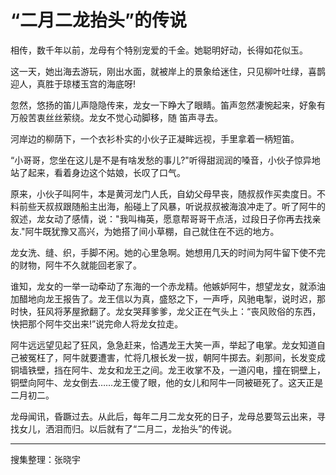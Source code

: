 # “二月二龙抬头”的传说

相传，数千年以前，龙母有个特别宠爱的千金。她聪明好动，长得如花似玉。

这一天，她出海去游玩，刚出水面，就被岸上的景象给迷住，只见柳叶吐绿，喜鹊迎人，真胜于琼楼玉宫的海底呀!

忽然，悠扬的笛儿声隐隐传来，龙女一下睁大了眼睛。笛声忽然凄惋起来，好象有万般苦衷丝丝萦绕。龙女不觉心动脚移，随
笛声寻去。

河岸边的柳荫下，一个衣衫朴实的小伙子正凝眸远视，手里拿着一柄短笛。

“小哥哥，您坐在这儿是不是有啥发愁的事儿?"听得甜润润的嗓音，小伙子惊异地站了起来，看着身边这个姑娘，长叹了口气。

原来，小伙子叫阿牛，本是黄河龙门人氏，自幼父母早丧，随叔叔作买卖度日。不料前些天叔叔跟随船主出海，船碰上了风暴，听说叔叔被海浪冲走了。听了阿牛的叙述，龙女动了感情，说："我叫梅英，愿意帮哥哥干点活，过段日子你再去找亲友."阿牛既犹豫又高兴，为她搭了间小草棚，自己就住在不远的地方。

龙女洗、缝、织，手脚不闲。她的心里急啊。她想用几天的时间为阿牛留下使不完的财物，阿牛不久就能回老家了。

谁知，龙女的一举一动牵动了东海的一个赤龙精。他嫉妒阿牛，想望龙女，就添油加醋地向龙王报告了。龙王信以为真，盛怒之下，一声呼，风驰电掣，说时迟，那时快，狂风将茅屋掀翻了。龙女哭拜爹爹，龙父正在气头上：“丧风败俗的东西，快把那个阿牛交出来!”说完命人将龙女拉走。

阿牛远远望见起了狂风，急急赶来，恰遇龙王大笑一声，举起了电掌。龙女知道自己被冤枉了，阿牛就要遭害，忙将几根长发一拔，朝阿牛掷去。刹那间，长发变成铜墙铁壁，挡在阿牛、龙女和龙王之间。龙王收掌不及，一道闪电，撞在铜壁上，铜壁向阿牛、龙女倒去……龙王傻了眼，他的女儿和阿牛一同被砸死了。这天正是二月初二。

龙母闻讯，昏蹶过去。从此后，每年二月二龙女死的日子，龙母总要驾云出来，寻找女儿，洒泪而归。以后就有了“二月二，龙抬头”的传说。

---

搜集整理：张晓宇
